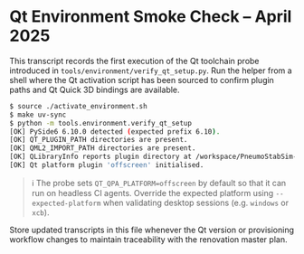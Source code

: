 # Qt Environment Smoke Check – April 2025

This transcript records the first execution of the Qt toolchain probe introduced
in `tools/environment/verify_qt_setup.py`. Run the helper from a shell where the
Qt activation script has been sourced to confirm plugin paths and Qt Quick 3D
bindings are available.

```bash
$ source ./activate_environment.sh
$ make uv-sync
$ python -m tools.environment.verify_qt_setup
[OK] PySide6 6.10.0 detected (expected prefix 6.10).
[OK] QT_PLUGIN_PATH directories are present.
[OK] QML2_IMPORT_PATH directories are present.
[OK] QLibraryInfo reports plugin directory at /workspace/PneumoStabSim-Professional/.qt/6.10/plugins.
[OK] Qt platform plugin 'offscreen' initialised.
```

> ℹ️  The probe sets `QT_QPA_PLATFORM=offscreen` by default so that it can run on
> headless CI agents. Override the expected platform using
> `--expected-platform` when validating desktop sessions (e.g. `windows` or
> `xcb`).

Store updated transcripts in this file whenever the Qt version or provisioning
workflow changes to maintain traceability with the renovation master plan.
